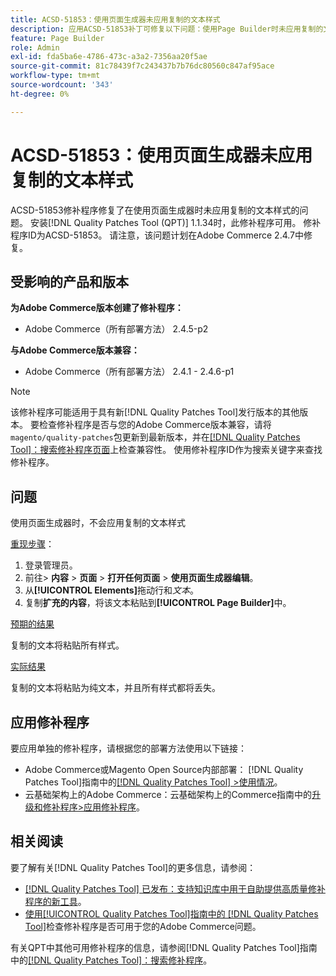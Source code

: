 ```yaml
---
title: ACSD-51853：使用页面生成器未应用复制的文本样式
description: 应用ACSD-51853补丁可修复以下问题：使用Page Builder时未应用复制的文本样式。Adobe Commerce
feature: Page Builder
role: Admin
exl-id: fda5ba6e-4786-473c-a3a2-7356aa20f5ae
source-git-commit: 81c78439f7c243437b7b76dc80560c847af95ace
workflow-type: tm+mt
source-wordcount: '343'
ht-degree: 0%

---
```


# ACSD-51853：使用页面生成器未应用复制的文本样式

ACSD-51853修补程序修复了在使用页面生成器时未应用复制的文本样式的问题。 安装[!DNL Quality Patches Tool (QPT)] 1.1.34时，此修补程序可用。 修补程序ID为ACSD-51853。 请注意，该问题计划在Adobe Commerce 2.4.7中修复。

## 受影响的产品和版本

**为Adobe Commerce版本创建了修补程序：**

* Adobe Commerce（所有部署方法） 2.4.5-p2

**与Adobe Commerce版本兼容：**

* Adobe Commerce（所有部署方法） 2.4.1 - 2.4.6-p1

>[!NOTE]
>
>该修补程序可能适用于具有新[!DNL Quality Patches Tool]发行版本的其他版本。 要检查修补程序是否与您的Adobe Commerce版本兼容，请将`magento/quality-patches`包更新到最新版本，并在[[!DNL Quality Patches Tool]：搜索修补程序页面](https://experienceleague.adobe.com/tools/commerce-quality-patches/index.html?lang=zh-Hans)上检查兼容性。 使用修补程序ID作为搜索关键字来查找修补程序。

## 问题

使用页面生成器时，不会应用复制的文本样式

<u>重现步骤</u>：

1. 登录管理员。
1. 前往> **内容** > **页面** > **打开任何页面** > **使用页面生成器编辑**。
1. 从&#x200B;**[!UICONTROL Elements]**&#x200B;拖动行和&#x200B;*文本*。
1. 复制&#x200B;**扩充的内容**，将该文本粘贴到&#x200B;**[!UICONTROL Page Builder]**&#x200B;中。

<u>预期的结果</u>

复制的文本将粘贴所有样式。

<u>实际结果</u>

复制的文本将粘贴为纯文本，并且所有样式都将丢失。

## 应用修补程序

要应用单独的修补程序，请根据您的部署方法使用以下链接：

* Adobe Commerce或Magento Open Source内部部署： [!DNL Quality Patches Tool]指南中的[[!DNL Quality Patches Tool] >使用情况](/help/tools/quality-patches-tool/usage.md)。
* 云基础架构上的Adobe Commerce：云基础架构上的Commerce指南中的[升级和修补程序>应用修补程序](https://experienceleague.adobe.com/docs/commerce-cloud-service/user-guide/develop/upgrade/apply-patches.html?lang=zh-Hans)。

## 相关阅读

要了解有关[!DNL Quality Patches Tool]的更多信息，请参阅：

* [[!DNL Quality Patches Tool] 已发布：支持知识库中用于自助提供高质量修补程序的新工具](https://experienceleague.adobe.com/zh-hans/docs/commerce-knowledge-base/kb/announcements/commerce-announcements/magento-quality-patches-released-new-tool-to-self-serve-quality-patches)。
* [使用[!UICONTROL Quality Patches Tool]指南中的 [!DNL Quality Patches Tool]](/help/tools/quality-patches-tool/patches-available-in-qpt/check-patch-for-magento-issue-with-magento-quality-patches.md)检查修补程序是否可用于您的Adobe Commerce问题。


有关QPT中其他可用修补程序的信息，请参阅[!DNL Quality Patches Tool]指南中的[[!DNL Quality Patches Tool]：搜索修补程序](https://experienceleague.adobe.com/tools/commerce-quality-patches/index.html?lang=zh-Hans)。
